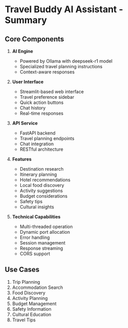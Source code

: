 # Travel Buddy AI Assistant - Summary

## Core Components
1. **AI Engine**
   - Powered by Ollama with deepseek-r1 model
   - Specialized travel planning instructions
   - Context-aware responses

2. **User Interface**
   - Streamlit-based web interface
   - Travel preference sidebar
   - Quick action buttons
   - Chat history
   - Real-time responses

3. **API Service**
   - FastAPI backend
   - Travel planning endpoints
   - Chat integration
   - RESTful architecture

4. **Features**
   - Destination research
   - Itinerary planning
   - Hotel recommendations
   - Local food discovery
   - Activity suggestions
   - Budget considerations
   - Safety tips
   - Cultural insights

5. **Technical Capabilities**
   - Multi-threaded operation
   - Dynamic port allocation
   - Error handling
   - Session management
   - Response streaming
   - CORS support

## Use Cases
1. Trip Planning
2. Accommodation Search
3. Food Discovery
4. Activity Planning
5. Budget Management
6. Safety Information
7. Cultural Education
8. Travel Tips 